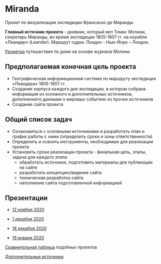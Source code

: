 # Miranda
Проект по визуализации экспедиции Франсиско де Миранды


**Главный источник проекта** - дневник, который вел Томас Молини, секретарь Миранды, во время экспедиции 1805-1807 гг. на корабле «Леандер» (Leander). Маршрут судна: Лондон - Нью-Йорк – Лондон.

[Разметка](https://docs.google.com/spreadsheets/d/1QXHK2u0FbIGMnvGPKTol2ce8MaIlzR2ysZ8e-lvHS74/edit#gid=0) путешествия по дням на основе журнала Молини

## Предполагаемая конечная цель проекта
- Географическая информационная система по маршруту экспедиции «Леандера» 1805-1807 гг.
- Создание корпуса каждого дня экспедиции, в котором собрана информация из основного и дополнительных источников, дополненного данными о мировых событиях из прочих источников
- Создание сайта проекта 

## Общий список задач

- Ознакомиться с основными источниками и разработать план и график работы с ними (определить сроки и зоны ответственности)
- Определить и освоить инструменты, необходимые для реализации проекта
- Установить сроки реализации проекта - финальная цель, этапы, задачи для каждого этапа:
  - обработать источники, подготовить материалы для публикации на сайте
  - разработать концепцию/видение сайта
  - техническая разработка сайта
  - наполнение сайта подготовленной информацией
  
 ## Презентации
  
 - [12 ноября 2020](https://docs.google.com/presentation/d/1haaeTLLI3SGqRW0umbjoOzRUe768sCNkAdSrqbfuuzQ/edit#slide=id.p)
  
 - [1 декабря 2020](https://docs.google.com/presentation/d/1HRq3H8qEpantTpjgahlse-Q9di_gYoIlBIW6poY-a4Y/edit#slide=id.gadea709fcf_0_0)
 
 - [18 декабря 2020](https://docs.google.com/presentation/d/13jhSip3RHgTftXjcYFCO8z2DUi1dzzitepKFGLwVmnw/edit#slide=id.ga938865bba_2_0)
 
 - [19 января 2020](https://docs.google.com/presentation/d/15aXKg76TNn43LPP8XKq-WbwGlLQANlWL9b7Dm9_f_WI/edit#slide=id.gb72ffedf3a_0_74)




[Сравнительная таблица](https://docs.google.com/spreadsheets/d/102RT7oF5r2g-y-8Vynunx-zXpV94ytiWN8NtsNm7eb8/edit#gid=0) подобных проектов

[Дополнительные источники](https://docs.google.com/document/d/15ihfQrUZh-y-RrbGnoY1cdio45hEpYlapW5rDzkTDIk/edit)
